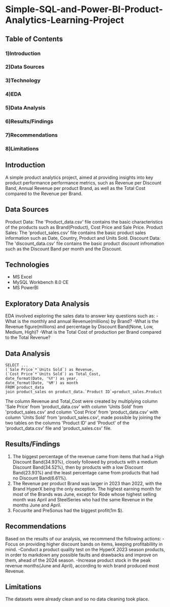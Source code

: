 # Simple-SQL-and-Power-BI-Product-Analytics-Learning-Project

## Table of Contents
### 1)Introduction
### 2)Data Sources
### 3)Technology
### 4)EDA
### 5)Data Analysis
### 6)Results/Findings
### 7)Recommendations
### 8)Limitations

## Introduction
A simple product analytics project, aimed at providing insights into key product performance performance metrics, such as Revenue per Discount Band, Annual Revenue per product Brand, as well as the Total Cost compared to the Revenue per Brand.

## Data Sources
Product Data: The 'Product_data.csv' file contains the basic characteristics of the products such as Brand(Product), Cost Price and Sale Price.
Product Sales: The 'product_sales.csv' file contains the basic product sales information such as Date, Country, Product and Units Sold.
Discount Data: The 'discount_data.csv' file contains the basic product discount infromation such as the Discount Band per month and the Discount.

## Technologies
* MS Excel
* MySQL Workbench 8.0 CE
* MS PowerBI

## Exploratory Data Analysis
EDA involved exploring the sales data to answer key questions such as:
  -What is the monthly and annual Revenue(millions) by Brand?
  -What is the Revenue figure(millions) and percentage by Discount Band(None, Low, Medium, High)?
  -What is the Total Cost of production per Brand compared to the Total Revenue?

## Data Analysis
```
SELECT ...
(`Sale Price`*`Units Sold`) as Revenue,
(`Cost Price`*`Units Sold`) as Total_Cost,
date_format(Date, '%Y') as year,
date_format(Date, '%M') as month
FROM product_data
join product_sales on product_data.`Product ID`=product_sales.Product
```
The column Revenue and Total_Cost were created by multiplying column 'Sale Price' from 'product_data.csv' with column 'Units Sold' from 'product_sales.csv'
and column 'Cost Price' from 'product_data.csv' with column 'Units Sold' from 'product_sales.csv', made possible by joining the two tables on the columns 'Product ID' and 'Product' of the 'product_data.csv' file and 'product_sales.csv' file.

## Results/Findings
1. The biggest percentage of the revenue came from items that had a High Discount Band(34.93%), closely followed by products with a medium Discount Band(34.52%),
   then by products with a low Discount Band(23.93%) and the least percentage came from products that had no Discount Band(6.61%).
2. The Revenue per product Brand was larger in 2023 than 2022, with the Brand HyperX being the only exception. The highest earning month for most of the Brands was
   June, except for Rode whose highest selling month was April and SteelSeries who had the same Revenue in the months June and April.
3. Focusrite and PreSonus had the biggest profit(1m $).

## Recommendations
Based on the results of our analysis, we recommend the following actions:
  -Focus on providing higher discount bands on items, keeping profitabillity in mind.
  -Conduct a product quality test on the HyperX 2023 season products, in order to markdown any possible faults and drawbacks and improve on them, ahead of the 2024    season.
  -Increase product stock in the peak revenue months(June and April), according to wich brand produced most Revenue.

## Limitations
The datasets were already clean and so no data cleaning took place.
